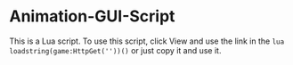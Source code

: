 # Animation-GUI-Script
This is a Lua script.
To use this script, click View and use the link in the ```lua
loadstring(game:HttpGet(''))()``` or just copy it and use it.
